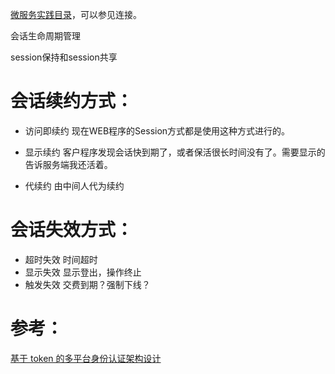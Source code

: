 [微服务实践目录](https://www.jianshu.com/p/f3d5a02757f1)，可以参见连接。

会话生命周期管理

session保持和session共享

# 会话续约方式：
- 访问即续约
现在WEB程序的Session方式都是使用这种方式进行的。

- 显示续约
客户程序发现会话快到期了，或者保活很长时间没有了。需要显示的告诉服务端我还活着。

- 代续约
由中间人代为续约

# 会话失效方式：
- 超时失效
时间超时
- 显示失效
显示登出，操作终止
- 触发失效
交费到期？强制下线？


# 参考：
[基于 token 的多平台身份认证架构设计](https://mp.weixin.qq.com/s/fJzsXr6BkX8DPrrfmL4rZA)
